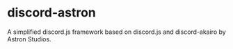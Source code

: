 # discord-astron
A simplified discord.js framework based on discord.js and discord-akairo by Astron Studios.

